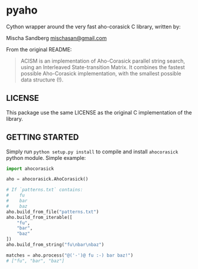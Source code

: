 pyaho
=====

Cython wrapper around the very fast aho-corasick C library, written by:

Mischa Sandberg mischasan@gmail.com

From the original README:

> ACISM is an implementation of Aho-Corasick parallel string search,
> using an Interleaved State-transition Matrix.
> It combines the fastest possible Aho-Corasick implementation,
> with the smallest possible data structure (!).

LICENSE
-------

This package use the same LICENSE as the original C implementation of the library.

GETTING STARTED
---------------

Simply run `python setup.py install` to compile and install `ahocorasick` python module.
Simple example:

```python
import ahocorasick

aho = ahocorasick.AhoCorasick()

# If `patterns.txt` contains:
#    fu
#    bar
#    baz
aho.build_from_file("patterns.txt")
aho.build_from_iterable([
    "fu",
    "bar",
    "baz"
])
aho.build_from_string("fu\nbar\nbaz")

matches = aho.process("@('-')@ fu :-) bar baz!")
# ["fu", "bar", "baz"]
```
